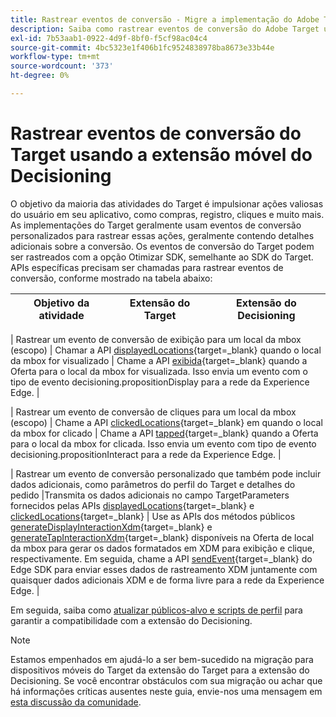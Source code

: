 ```yaml
---
title: Rastrear eventos de conversão - Migre a implementação do Adobe Target no aplicativo móvel para o Adobe Journey Optimizer - Extensão de decisão
description: Saiba como rastrear eventos de conversão do Adobe Target usando a extensão móvel do Adobe Journey Optimizer - Decisioning
exl-id: 7b53aab1-0922-4d9f-8bf0-f5cf98ac04c4
source-git-commit: 4bc5323e1f406b1fc9524838978ba8673e33b44e
workflow-type: tm+mt
source-wordcount: '373'
ht-degree: 0%

---
```


# Rastrear eventos de conversão do Target usando a extensão móvel do Decisioning

O objetivo da maioria das atividades do Target é impulsionar ações valiosas do usuário em seu aplicativo, como compras, registro, cliques e muito mais. As implementações do Target geralmente usam eventos de conversão personalizados para rastrear essas ações, geralmente contendo detalhes adicionais sobre a conversão. Os eventos de conversão do Target podem ser rastreados com a opção Otimizar SDK, semelhante ao SDK do Target. APIs específicas precisam ser chamadas para rastrear eventos de conversão, conforme mostrado na tabela abaixo:

| Objetivo da atividade | Extensão do Target | Extensão do Decisioning |
|---|---|---|

| Rastrear um evento de conversão de exibição para um local da mbox (escopo) | Chamar a API [displayedLocations](https://developer.adobe.com/client-sdks/solution/adobe-target/api-reference/#displayedlocations){target=_blank} quando o local da mbox for visualizado | Chame a API [exibida](https://developer.adobe.com/client-sdks/solution/adobe-target/api-reference/#displayedlocations){target=_blank} quando a Oferta para o local da mbox for visualizada. Isso envia um evento com o tipo de evento decisioning.propositionDisplay para a rede da Experience Edge. |

| Rastrear um evento de conversão de cliques para um local da mbox (escopo) | Chame a API [clickedLocations](https://developer.adobe.com/client-sdks/solution/adobe-target/api-reference/#displayedlocations){target=_blank} em quando o local da mbox for clicado | Chame a API [tapped](https://developer.adobe.com/client-sdks/solution/adobe-target/api-reference/#displayedlocations){target=_blank} quando a Oferta para o local da mbox for clicada. Isso envia um evento com tipo de evento decisioning.propositionInteract para a rede da Experience Edge. |

| Rastrear um evento de conversão personalizado que também pode incluir dados adicionais, como parâmetros do perfil do Target e detalhes do pedido |Transmita os dados adicionais no campo TargetParameters fornecidos pelas APIs [displayedLocations](https://developer.adobe.com/client-sdks/solution/adobe-target/api-reference/#displayedlocations){target=_blank} e [clickedLocations](https://developer.adobe.com/client-sdks/solution/adobe-target/api-reference/#displayedlocations){target=_blank} | Use as APIs dos métodos públicos [generateDisplayInteractionXdm](https://developer.adobe.com/client-sdks/edge/adobe-journey-optimizer-decisioning/#proposition-tracking-using-edge-extension-api){target=_blank} e [generateTapInteractionXdm](https://developer.adobe.com/client-sdks/edge/adobe-journey-optimizer-decisioning/#proposition-tracking-using-edge-extension-api){target=_blank} disponíveis na Oferta de local da mbox para gerar os dados formatados em XDM para exibição e clique, respectivamente. Em seguida, chame a API [sendEvent](https://developer.adobe.com/client-sdks/edge/edge-network/api-reference/#sendevent){target=_blank} do Edge SDK para enviar esses dados de rastreamento XDM juntamente com quaisquer dados adicionais XDM e de forma livre para a rede da Experience Edge. |


Em seguida, saiba como [atualizar públicos-alvo e scripts de perfil](update-audiences.md) para garantir a compatibilidade com a extensão do Decisioning.

>[!NOTE]
>
>Estamos empenhados em ajudá-lo a ser bem-sucedido na migração para dispositivos móveis do Target da extensão do Target para a extensão do Decisioning. Se você encontrar obstáculos com sua migração ou achar que há informações críticas ausentes neste guia, envie-nos uma mensagem em [esta discussão da comunidade](https://experienceleaguecommunities.adobe.com/t5/adobe-experience-platform-data/tutorial-discussion-migrate-target-from-at-js-to-web-sdk/m-p/575587#M463).
